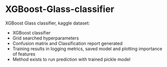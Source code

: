 # XGBoost-Glass-classifier

XGBoost Glass classifier, kaggle dataset:
* XGBoost classifier
* Grid searched hyperparameters 
* Confusion matrix and Classification report generated
* Training results in logging metrics, saved model and plotting importance of features
* Method exists to run prediction with trained pickle model
